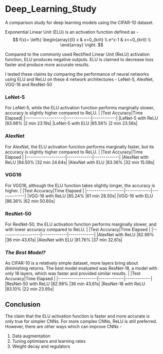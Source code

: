 # Deep_Learning_Study
A comparison study for deep learning models using the CIFAR-10 dataset.

Exponential Linear Unit (ELU) is an activation function defined as -
$$ f(x)=   \left\{
\begin{array}{ll}
      x & x>0_{krit} \\
      e^x-1 & x<=0_{krit} \\
\end{array} 
\right.  $$

Compared to the commonly used Rectified Linear Unit (ReLU) activation function, ELU produces negative outputs.
ELU is claimed to decrease loss faster and produce more accurate results.

I tested these claims by comparing the performance of neural networks using ELU and ReLU on these 4 network architectures - LeNet-5, AlexNet, VGG-16 and ResNet-50

### LeNet-5
For LeNet-5, while the ELU activation function performs marginally slower, accuracy is slightly higher compared to ReLU.
|                    |Test Accuracy|Time Elapsed|
|--------------------|-------------|------------|
|LeNet-5 with ReLU   |63.98%       |2 min 23.19s|
|LeNet-5 with ELU    |65.56%       |2 min 23.56s|

### AlexNet
For AlexNet, the ELU activation function performs marginally faster, but its accuracy is slightly higher compared to ReLU.
|                    |Test Accuracy|Time Elapsed |
|--------------------|-------------|-------------|
|AlexNet with ReLU   |84.50%       |32 min 24.64s|
|AlexNet with ELU    |83.36%       |32 min 15.08s|

### VGG16
For VGG16, although the ELU function takes slightly longer, the accuracy is higher.
|                   |Test Accuracy|Time Elapsed |
|-------------------|-------------|-------------|
|VGG-16 with ReLU   |85.24%       |61 min 28.50s|
|VGG-16 with ELU    |86.36%       |62 min 50.60s|

### ResNet-50
For ResNet-50, the ELU activation function performs marginally slower, and with lower accuracy compared to ReLU.
|                    |Test Accuracy|Time Elapsed |
|--------------------|-------------|-------------|
|AlexNet with ReLU   |82.98%       |36 min 43.61s|
|AlexNet with ELU    |81.76%       |37 min 32.61s|

### *The Best Model?*
As CIFAR-10 is a relatively simple dataset, more layers bring about diminishing returns.
The best model evaluated was ResNet-18, a model with only 18 layers, which was faster and provided similar results.
|                    |Test Accuracy|Time Elapsed |
|--------------------|-------------|-------------|
|ResNet-50 with ReLU |82.98%       |36 min 43.61s|
|ResNet-18 with ReLU |83.10%       |22 min 23.95s|

## Conclusion
The claim that the ELU activation function is faster and more accurate is only true for simpler CNNs. For more complex CNNs, ReLU is still preferred.
However, there are other ways which can improve CNNs -
1. Data augmentation
2. Tuning optimisers and learning rates
3. Weight decay and regulators

